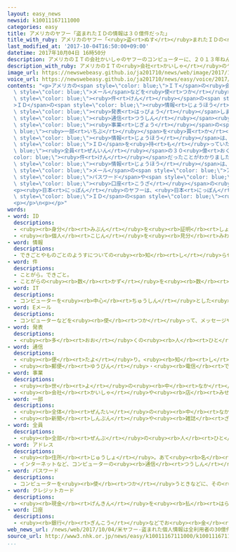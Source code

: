 ```yaml
---
layout: easy_news
newsid: k10011167111000
categories: easy
title: アメリカのヤフー「盗まれたＩＤの情報は３０億件だった」
title_with_ruby: アメリカのヤフー「<ruby>盗<rt>ぬす</rt></ruby>まれたＩＤの<ruby>情報<rt>じょうほう</rt></ruby>は３０<ruby>億<rt>おく</rt></ruby><ruby>件<rt>けん</rt></ruby>だった」
last_modified_at: '2017-10-04T16:50:00+09:00'
datetime: 2017年10月04日 16時50分
description: アメリカのＩＴの会社かいしゃのヤフーのコンピューターに、２０１３年ねん、インターネットを使つかった「サイバー攻撃こうげき」がありました。
description_with_ruby: アメリカのＩＴの<ruby>会社<rt>かいしゃ</rt></ruby>のヤフーのコンピューターに、２０１３<ruby>年<rt>ねん</rt></ruby>、インターネットを<ruby>使<rt>つか</rt></ruby>った「サイバー<ruby>攻撃<rt>こうげき</rt></ruby>」がありました。
image_url: https://newswebeasy.github.io/ja201710/news/web/image/2017/10/04/k10011167111000.jpg
voice_url: https://newswebeasy.github.io/ja201710/news/easy/voice/2017/10/04/k10011167111000.mp3
contents: "<p>アメリカの<span style=\"color: blue;\">ＩＴ</span>の<ruby>会社<rt>かいしゃ</rt></ruby>のヤフーのコンピューターに、２０１３<ruby>年<rt>ねん</rt></ruby>、インターネットを<ruby>使<rt>つか</rt></ruby>った「サイバー<ruby>攻撃<rt>こうげき</rt></ruby>」がありました。ヤフーは<ruby>去年<rt>きょねん</rt></ruby>１２<ruby>月<rt>がつ</rt></ruby>に、このサイバー<ruby>攻撃<rt>こうげき</rt></ruby>が<ruby>原因<rt>げんいん</rt></ruby>で、ヤフーの<span\
  \ style=\"color: blue;\">メール</span>などを<ruby>使<rt>つか</rt></ruby>っている１０<ruby>億<rt>おく</rt></ruby><span\
  \ style=\"color: blue;\"><ruby>件<rt>けん</rt></ruby></span>の<span style=\"color: blue;\"\
  >ＩＤ</span>の<span style=\"color: blue;\"><ruby>情報<rt>じょうほう</rt></ruby></span>が<ruby>盗<rt>ぬす</rt></ruby>まれたと<span\
  \ style=\"color: blue;\"><ruby>発表<rt>はっぴょう</rt></ruby></span>しました。</p>\n<p><ruby>今年<rt>ことし</rt></ruby>６<ruby>月<rt>がつ</rt></ruby>、アメリカの<span\
  \ style=\"color: blue;\"><ruby>通信<rt>つうしん</rt></ruby></span><ruby>会社<rt>がいしゃ</rt></ruby>がヤフーの<span\
  \ style=\"color: blue;\"><ruby>事業<rt>じぎょう</rt></ruby></span>の<span style=\"color:\
  \ blue;\"><ruby>一部<rt>いちぶ</rt></ruby></span>を<ruby>買<rt>か</rt></ruby>いました。この<ruby>会社<rt>かいしゃ</rt></ruby>に<ruby>新<rt>あたら</rt></ruby>しい<ruby>連絡<rt>れんらく</rt></ruby>があって<ruby>調<rt>しら</rt></ruby>べると、<ruby>盗<rt>ぬす</rt></ruby>まれた<span\
  \ style=\"color: blue;\"><ruby>情報<rt>じょうほう</rt></ruby></span>は、２０１３<ruby>年<rt>ねん</rt></ruby>に<span\
  \ style=\"color: blue;\">ＩＤ</span>を<ruby>持<rt>も</rt></ruby>っていた<span style=\"color:\
  \ blue;\"><ruby>全員<rt>ぜんいん</rt></ruby></span>の３０<ruby>億<rt>おく</rt></ruby><span style=\"\
  color: blue;\"><ruby>件<rt>けん</rt></ruby></span>だったことがわかりました。</p>\n<p>この<ruby>会社<rt>かいしゃ</rt></ruby>によると、<ruby>盗<rt>ぬす</rt></ruby>まれた<span\
  \ style=\"color: blue;\"><ruby>情報<rt>じょうほう</rt></ruby></span>は、<ruby>名前<rt>なまえ</rt></ruby>や<ruby>誕生日<rt>たんじょうび</rt></ruby>、<span\
  \ style=\"color: blue;\">メール</span>の<span style=\"color: blue;\">アドレス</span>などです。<span\
  \ style=\"color: blue;\">パスワード</span>や<span style=\"color: blue;\">クレジットカード</span>の<ruby>番号<rt>ばんごう</rt></ruby>や<ruby>銀行<rt>ぎんこう</rt></ruby>の<span\
  \ style=\"color: blue;\"><ruby>口座<rt>こうざ</rt></ruby></span>の<ruby>番号<rt>ばんごう</rt></ruby>は<ruby>盗<rt>ぬす</rt></ruby>まれていないと<ruby>言<rt>い</rt></ruby>っています。</p>\n\
  <p><ruby>日本<rt>にっぽん</rt></ruby>のヤフーは、<ruby>日本<rt>にっぽん</rt></ruby>とアメリカのヤフーは<ruby>別<rt>べつ</rt></ruby>の<ruby>会社<rt>かいしゃ</rt></ruby>で、<ruby>違<rt>ちが</rt></ruby>うコンピューターを<ruby>使<rt>つか</rt></ruby>っているので、<ruby>日本<rt>にっぽん</rt></ruby>の<span\
  \ style=\"color: blue;\">ＩＤ</span>の<span style=\"color: blue;\"><ruby>情報<rt>じょうほう</rt></ruby></span>は<ruby>盗<rt>ぬす</rt></ruby>まれていないと<ruby>言<rt>い</rt></ruby>っています。</p>\n\
  <p></p>\n<p></p>"
words:
- word: ID
  descriptions:
  - <ruby><rb>身分</rb><rt>みぶん</rt></ruby>を<ruby><rb>証明</rb><rt>しょうめい</rt></ruby>すること。
  - <ruby><rb>個人</rb><rt>こじん</rt></ruby>を<ruby><rb>見分</rb><rt>みわ</rt></ruby>ける<ruby><rb>番号</rb><rt>ばんごう</rt></ruby>。<ruby><rb>暗証番号</rb><rt>あんしょうばんごう</rt></ruby>。
- word: 情報
  descriptions:
  - できごとやものごとのようすについての<ruby><rb>知</rb><rt>し</rt></ruby>らせ。
- word: 件
  descriptions:
  - ことがら。できごと。
  - ことがらの<ruby><rb>数</rb><rt>かず</rt></ruby>を<ruby><rb>数</rb><rt>かぞ</rt></ruby>えることば。
- word: IT
  descriptions:
  - コンピューターを<ruby><rb>中心</rb><rt>ちゅうしん</rt></ruby>とした<ruby><rb>情報技術</rb><rt>じょうほうぎじゅつ</rt></ruby>。
- word: Eメール
  descriptions:
  - コンピューターなどを<ruby><rb>使</rb><rt>つか</rt></ruby>って、メッセージやデータなどのやりとりをする<ruby><rb>仕組</rb><rt>しく</rt></ruby>み。<ruby><rb>電子</rb><rt>でんし</rt></ruby>メール。メール。
- word: 発表
  descriptions:
  - <ruby><rb>多</rb><rt>おお</rt></ruby>くの<ruby><rb>人</rb><rt>ひと</rt></ruby>に<ruby><rb>広</rb><rt>ひろ</rt></ruby>く<ruby><rb>知</rb><rt>し</rt></ruby>らせること。
- word: 通信
  descriptions:
  - <ruby><rb>便</rb><rt>たよ</rt></ruby>り。<ruby><rb>知</rb><rt>し</rt></ruby>らせ。
  - <ruby><rb>郵便</rb><rt>ゆうびん</rt></ruby>・<ruby><rb>電信</rb><rt>でんしん</rt></ruby>・<ruby><rb>電話</rb><rt>でんわ</rt></ruby>などで、<ruby><rb>連絡</rb><rt>れんらく</rt></ruby>し<ruby><rb>合</rb><rt>あ</rt></ruby>うこと。
- word: 事業
  descriptions:
  - <ruby><rb>世</rb><rt>よ</rt></ruby>の<ruby><rb>中</rb><rt>なか</rt></ruby>のためになる、<ruby><rb>大</rb><rt>おお</rt></ruby>がかりな<ruby><rb>仕事</rb><rt>しごと</rt></ruby>。
  - <ruby><rb>会社</rb><rt>かいしゃ</rt></ruby>や<ruby><rb>店</rb><rt>みせ</rt></ruby>を<ruby><rb>経営</rb><rt>けいえい</rt></ruby>すること。
- word: 一部
  descriptions:
  - <ruby><rb>全体</rb><rt>ぜんたい</rt></ruby>の<ruby><rb>中</rb><rt>なか</rt></ruby>の、ある<ruby><rb>部分</rb><rt>ぶぶん</rt></ruby>。
  - <ruby><rb>新聞</rb><rt>しんぶん</rt></ruby>や<ruby><rb>雑誌</rb><rt>ざっし</rt></ruby>などを<ruby><rb>数</rb><rt>かぞ</rt></ruby>えるときの、<ruby><rb>一</rb><rt>ひと</rt></ruby>つ。
- word: 全員
  descriptions:
  - <ruby><rb>全部</rb><rt>ぜんぶ</rt></ruby>の<ruby><rb>人</rb><rt>ひと</rt></ruby>。みんな。
- word: アドレス
  descriptions:
  - <ruby><rb>住所</rb><rt>じゅうしょ</rt></ruby>。あて<ruby><rb>名</rb><rt>な</rt></ruby>。
  - インターネットなど、コンピューターの<ruby><rb>通信</rb><rt>つうしん</rt></ruby>ネットワーク<ruby><rb>上</rb><rt>じょう</rt></ruby>に<ruby><rb>存在</rb><rt>そんざい</rt></ruby>する<ruby><rb>場所</rb><rt>ばしょ</rt></ruby>を<ruby><rb>示</rb><rt>しめ</rt></ruby>すもの。<ruby><rb>住所</rb><rt>じゅうしょ</rt></ruby>や<ruby><rb>電話番号</rb><rt>でんわばんごう</rt></ruby>にあたる。
- word: パスワード
  descriptions:
  - コンピューターを<ruby><rb>使</rb><rt>つか</rt></ruby>うときなどに、その<ruby><rb>人</rb><rt>ひと</rt></ruby>であることを<ruby><rb>確認</rb><rt>かくにん</rt></ruby>する、<ruby><rb>特別</rb><rt>とくべつ</rt></ruby>なことばや<ruby><rb>符号</rb><rt>ふごう</rt></ruby>。
- word: クレジットカード
  descriptions:
  - <ruby><rb>現金</rb><rt>げんきん</rt></ruby>を<ruby><rb>払</rb><rt>はら</rt></ruby>わなくても、<ruby><rb>後払</rb><rt>あとばら</rt></ruby>いで<ruby><rb>買</rb><rt>か</rt></ruby>い<ruby><rb>物</rb><rt>もの</rt></ruby>をすることができるカード。
- word: 口座
  descriptions:
  - <ruby><rb>銀行</rb><rt>ぎんこう</rt></ruby>などでお<ruby><rb>金</rb><rt>かね</rt></ruby>の<ruby><rb>出</rb><rt>だ</rt></ruby>し<ruby><rb>入</rb><rt>い</rt></ruby>れのために<ruby><rb>設</rb><rt>もう</rt></ruby>けられた、もとになる<ruby><rb>帳簿</rb><rt>ちょうぼ</rt></ruby>。
web_news_url: /news/web/2017/10/04/米ヤフー-盗まれた個人情報は全利用者の30億件/
source_url: http://www3.nhk.or.jp/news/easy/k10011167111000/k10011167111000.html
...
```


